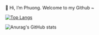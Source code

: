 👋 Hi, I’m Phuong. Welcome to my Github ~

[![Top Langs](https://github-readme-stats.vercel.app/api/top-langs/?username=nguyenphuong152&layout=compact)](https://github.com/nguyenphuong152/github-readme-stats)

![Anurag's GitHub stats](https://github-readme-stats.vercel.app/api?username=nguyenphuong152&show_icons=true)

